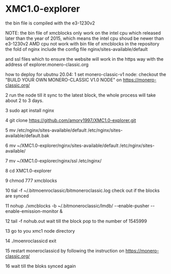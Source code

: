 # XMC1.0-explorer
 the bin file is compiled with the e3-1230v2
 
 NOTE: the bin file of xmcblocks only work on the intel cpu which released later than the year of 2015, which means the intel cpu shoud be newer than e3-1230v2
		AMD cpu not work with bin file of xmcblocks in the repository
 the fold of nginx include the config file nginx/sites-available/default
 
 and ssl files which to ensure the website will work in the https way with the address of explorer.monero-classic.org
 
 
 how to deploy for ubutnu 20.04:
 1 set monero-classic-v1 node: 
 checkout the "BUILD YOUR OWN MONERO-CLASSIC V1.0 NODE" on https://monero-classic.org/
 
 2 run the node till it sync to the latest block, the whole process will take about 2 to 3 days.
 
 3 sudo apt install nginx
 
 4 git clone https://github.com/amory1997/XMC1.0-explorer.git
 
 5 mv /etc/nginx/sites-available/default /etc/nginx/sites-available/default.bak
 
 6 mv ~/XMC1.0-explorer/nginx/sites-available/default /etc/nginx/sites-available/
 
 7 mv ~/XMC1.0-explorer/nginx/ssl /etc/nginx/
 
 8 cd XMC1.0-explorer 
 
 9 chmod 777 xmcblocks
 
 10 tial -f ~/.bitmoenroclassic/bitmoneroclassic.log 
  check out if the blocks are synced 
  
 11 nohup ./xmcblocks -b ~/.bitmoneroclassic/lmdb/ --enable-pusher --enable-emission-monitor &
 
 12 tail -f nohub.out 
 wait till the block pop to the number of 1545999
 
 13 go to you xmc1 node directory 
 
 14 ./moenroclassicd exit 
 
 15 restart moneroclassicd by following the instruction on https://monero-classic.org/
 
 16 wait till the bloks synced again 
 
 
 
 
